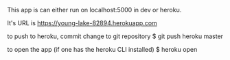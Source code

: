 This app is can either run on localhost:5000 in dev or heroku.

It's URL is https://young-lake-82894.herokuapp.com

to push to heroku, commit change to git repository
  $ git push heroku master

to open the app (if one has the heroku CLI installed)
  $ heroku open
